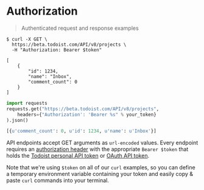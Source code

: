 # Authorization

> Authenticated request and response examples

```shell
$ curl -X GET \
  https://beta.todoist.com/API/v8/projects \
  -H "Authorization: Bearer $token"

[
    {
        "id": 1234,
        "name": "Inbox",
        "comment_count": 0
    }
]
```

```python
import requests
requests.get("https://beta.todoist.com/API/v8/projects",
    headers={"Authorization': 'Bearer %s" % your_token}
).json()

[{u'comment_count': 0, u'id': 1234, u'name': u'Inbox'}]
```

API endpoints accept GET arguments as `url-encoded` values. Every endpoint
requires an [authorization header](https://developer.mozilla.org/en-US/docs/Web/HTTP/Headers/Authorization) with the appropriate `Bearer $token` that holds the
[Todoist personal API token](https://todoist.com/Users/viewPrefs?page=integrations) or
[OAuth API token](https://developer.todoist.com/sync/v7/#oauth).

Note that we're using `$token` on all of our `curl` examples, so you
can define a temporary environment variable containing your token and
easily copy & paste `curl` commands into your terminal.
